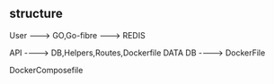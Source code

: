 

## structure

User ---> GO,Go-fibre ---> REDIS


API ----> DB,Helpers,Routes,Dockerfile
DATA
DB ----> DockerFile


DockerComposefile
